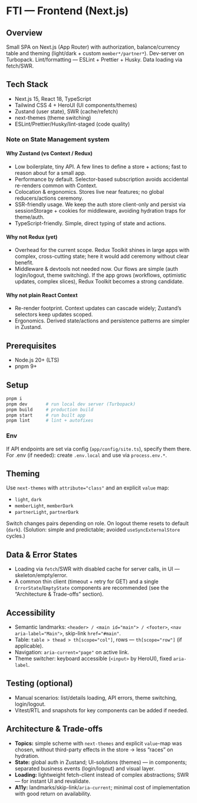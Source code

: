 # FTI — Frontend (Next.js)

## Overview
Small SPA on Next.js (App Router) with authorization, balance/currency table and theming (light/dark + custom `member*/partner*`). Dev-server on Turbopack. Lint/formatting — ESLint + Prettier + Husky. Data loading via fetch/SWR.

## Tech Stack
- Next.js 15, React 18, TypeScript
- Tailwind CSS 4 + HeroUI (UI components/themes)
- Zustand (user state), SWR (cache/refetch)
- next-themes (theme switching)
- ESLint/Prettier/Husky/lint-staged (code quality)

### Note on State Management system 

#### Why Zustand (vs Context / Redux)
* Low boilerplate, tiny API. A few lines to define a store + actions; fast to reason about for a small app.
* Performance by default. Selector-based subscription avoids accidental re-renders common with Context.
* Colocation & ergonomics. Stores live near features; no global reducers/actions ceremony.
* SSR-friendly usage. We keep the auth store client-only and persist via sessionStorage + cookies for middleware, avoiding hydration traps for theme/auth.
* TypeScript-friendly. Simple, direct typing of state and actions.

#### Why not Redux (yet)
* Overhead for the current scope. Redux Toolkit shines in large apps with complex, cross-cutting state; here it would add ceremony without clear benefit.
* Middleware & devtools not needed now. Our flows are simple (auth login/logout, theme switching). If the app grows (workflows, optimistic updates, complex slices), Redux Toolkit becomes a strong candidate.

#### Why not plain React Context
* Re-render footprint. Context updates can cascade widely; Zustand’s selectors keep updates scoped.
* Ergonomics. Derived state/actions and persistence patterns are simpler in Zustand.

## Prerequisites
- Node.js 20+ (LTS)
- pnpm 9+

## Setup
```bash
pnpm i
pnpm dev       # run local dev server (Turbopack)
pnpm build     # production build
pnpm start     # run built app
pnpm lint      # lint + autofixes
```

### Env
If API endpoints are set via config (`app/config/site.ts`), specify them there. For .env (if needed): create `.env.local` and use via `process.env.*`.

## Theming
Use `next-themes` with `attribute="class"` and an explicit `value` map:
- `light`, `dark`
- `memberLight`, `memberDark`
- `partnerLight`, `partnerDark`

Switch changes pairs depending on role. On logout theme resets to default (`dark`). (Solution: simple and predictable; avoided `useSyncExternalStore` cycles.)

## Data & Error States
- Loading via `fetch`/SWR with disabled cache for server calls, in UI — skeleton/empty/error.
- A common thin client (timeout + retry for GET) and a single `ErrorState`/`EmptyState` components are recommended (see the “Architecture & Trade-offs” section).

## Accessibility
- Semantic landmarks: `<header> / <main id="main"> / <footer>`, `<nav aria-label="Main">`, skip-link `href="#main"`.
- Table: `table > thead > th[scope="col"]`, rows — `th[scope="row"]` (if applicable).
- Navigation: `aria-current="page"` on active link.
- Theme switcher: keyboard accessible (`<input>` by HeroUI), fixed `aria-label`.

## Testing (optional)
- Manual scenarios: list/details loading, API errors, theme switching, login/logout.
- Vitest/RTL and snapshots for key components can be added if needed.

## Architecture & Trade-offs
- **Topics:** simple scheme with `next-themes` and explicit `value`-map was chosen, without third-party effects in the store → less “races” on hydration.
- **State:** global auth in Zustand; UI-solutions (themes) — in components; separated business events (login/logout) and visual layer.
- **Loading:** lightweight fetch-client instead of complex abstractions; SWR — for instant UI and revalidate.
- **A11y:** landmarks/skip-link/`aria-current`; minimal cost of implementation with good return on availability.
